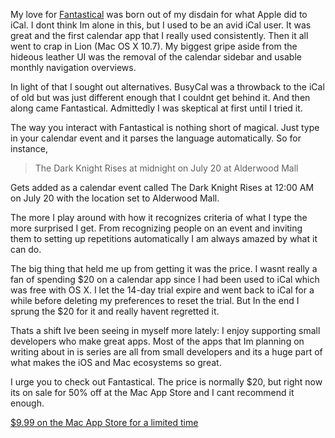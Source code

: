 My love for [Fantastical](http://flexibits.com) was born out of my
disdain for what Apple did to iCal. I dont think Im alone in this, but I
used to be an avid iCal user. It was great and the first calendar app
that I really used consistently. Then it all went to crap in Lion (Mac
OS X 10.7). My biggest gripe aside from the hideous leather UI was the
removal of the calendar sidebar and usable monthly navigation overviews.

In light of that I sought out alternatives. BusyCal was a throwback to
the iCal of old but was just different enough that I couldnt get behind
it. And then along came Fantastical. Admittedly I was skeptical at first
until I tried it.

The way you interact with Fantastical is nothing short of magical. Just
type in your calendar event and it parses the language automatically. So
for instance,

> The Dark Knight Rises at midnight on July 20 at Alderwood Mall

Gets added as a calendar event called The Dark Knight Rises at 12:00 AM
on July 20 with the location set to Alderwood Mall.

The more I play around with how it recognizes criteria of what I type
the more surprised I get. From recognizing people on an event and
inviting them to setting up repetitions automatically I am always amazed
by what it can do.

The big thing that held me up from getting it was the price. I wasnt
really a fan of spending \$20 on a calendar app since I had been used to
iCal which was free with OS X. I let the 14-day trial expire and went
back to iCal for a while before deleting my preferences to reset the
trial. But In the end I sprung the \$20 for it and really havent
regretted it.

Thats a shift Ive been seeing in myself more lately: I enjoy supporting
small developers who make great apps. Most of the apps that Im planning
on writing about in is series are all from small developers and its a
huge part of what makes the iOS and Mac ecosystems so great.

I urge you to check out Fantastical. The price is normally \$20, but
right now its on sale for 50% off at the Mac App Store and I cant
recommend it enough.

[\$9.99 on the Mac App Store for a limited
time](%22http://click.linksynergy.com/fs-bin/click?id=IlkrxPmy5Xo&subid=&offerid=146261.1&type=10&tmpid=3909&RD_PARM1=http%3A%2F%2Fitunes.apple.com%2Fus%2Fapp%2Ffantastical%2Fid435003921%3Fmt%3D12%2526uo%3D4%22)
